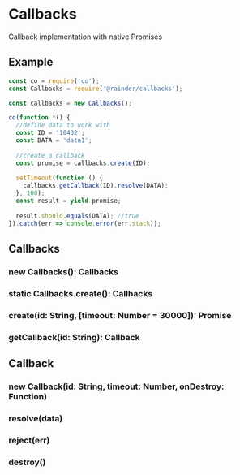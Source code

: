 # Callbacks

Callback implementation with native Promises

## Example

```js
const co = require('co');
const Callbacks = require('@rainder/callbacks');

const callbacks = new Callbacks();

co(function *() {
  //define data to work with
  const ID = '10432';
  const DATA = 'data1';
  
  //create a callback
  const promise = callbacks.create(ID);
  
  setTimeout(function () {
    callbacks.getCallback(ID).resolve(DATA);
  }, 100);
  const result = yield promise;
  
  result.should.equals(DATA); //true
}).catch(err => console.error(err.stack));

```

## Callbacks

### new Callbacks(): Callbacks
### static Callbacks.create(): Callbacks
### create(id: String, [timeout: Number = 30000]): Promise
### getCallback(id: String): Callback

## Callback
### new Callback(id: String, timeout: Number, onDestroy: Function)
### resolve(data)
### reject(err)
### destroy()
